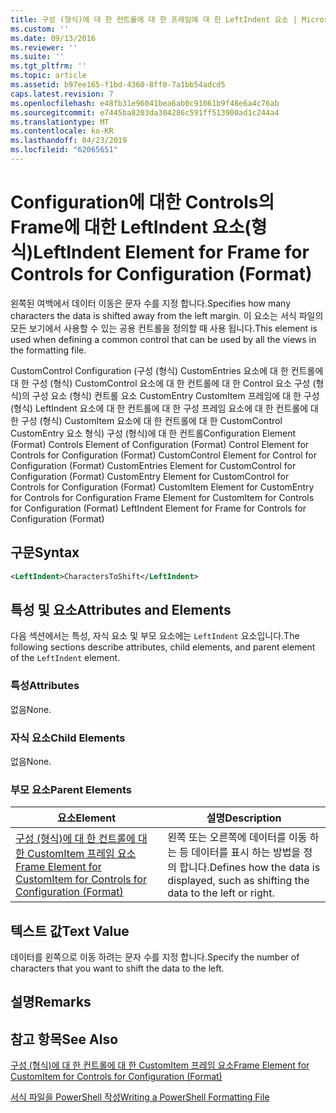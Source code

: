 ```yaml
---
title: 구성 (형식)에 대 한 컨트롤에 대 한 프레임에 대 한 LeftIndent 요소 | Microsoft Docs
ms.custom: ''
ms.date: 09/13/2016
ms.reviewer: ''
ms.suite: ''
ms.tgt_pltfrm: ''
ms.topic: article
ms.assetid: b97ee165-f1bd-4360-8ff0-7a1bb54adcd5
caps.latest.revision: 7
ms.openlocfilehash: e48fb31e96041bea6ab0c91061b9f48e6a4c76ab
ms.sourcegitcommit: e7445ba8203da304286c591ff513900ad1c244a4
ms.translationtype: MT
ms.contentlocale: ko-KR
ms.lasthandoff: 04/23/2019
ms.locfileid: "62065651"
---
```

# <a name="leftindent-element-for-frame-for-controls-for-configuration-format"></a><span data-ttu-id="79db1-102">Configuration에 대한 Controls의 Frame에 대한 LeftIndent 요소(형식)</span><span class="sxs-lookup"><span data-stu-id="79db1-102">LeftIndent Element for Frame for Controls for Configuration (Format)</span></span>

<span data-ttu-id="79db1-103">왼쪽된 여백에서 데이터 이동은 문자 수를 지정 합니다.</span><span class="sxs-lookup"><span data-stu-id="79db1-103">Specifies how many characters the data is shifted away from the left margin.</span></span> <span data-ttu-id="79db1-104">이 요소는 서식 파일의 모든 보기에서 사용할 수 있는 공용 컨트롤을 정의할 때 사용 됩니다.</span><span class="sxs-lookup"><span data-stu-id="79db1-104">This element is used when defining a common control that can be used by all the views in the formatting file.</span></span>

<span data-ttu-id="79db1-105">CustomControl Configuration (구성 (형식) CustomEntries 요소에 대 한 컨트롤에 대 한 구성 (형식) CustomControl 요소에 대 한 컨트롤에 대 한 Control 요소 구성 (형식)의 구성 요소 (형식) 컨트롤 요소 CustomEntry CustomItem 프레임에 대 한 구성 (형식) LeftIndent 요소에 대 한 컨트롤에 대 한 구성 프레임 요소에 대 한 컨트롤에 대 한 구성 (형식) CustomItem 요소에 대 한 컨트롤에 대 한 CustomControl CustomEntry 요소 형식) 구성 (형식)에 대 한 컨트롤</span><span class="sxs-lookup"><span data-stu-id="79db1-105">Configuration Element (Format) Controls Element of Configuration (Format) Control Element for Controls for Configuration (Format) CustomControl Element for Control for Configuration (Format) CustomEntries Element for CustomControl for Configuration (Format) CustomEntry Element for CustomControl for Controls for Configuration (Format) CustomItem Element for CustomEntry for Controls for Configuration Frame Element for CustomItem for Controls for Configuration (Format) LeftIndent Element for Frame for Controls for Configuration (Format)</span></span>

## <a name="syntax"></a><span data-ttu-id="79db1-106">구문</span><span class="sxs-lookup"><span data-stu-id="79db1-106">Syntax</span></span>

```xml
<LeftIndent>CharactersToShift</LeftIndent>
```

## <a name="attributes-and-elements"></a><span data-ttu-id="79db1-107">특성 및 요소</span><span class="sxs-lookup"><span data-stu-id="79db1-107">Attributes and Elements</span></span>

<span data-ttu-id="79db1-108">다음 섹션에서는 특성, 자식 요소 및 부모 요소에는 `LeftIndent` 요소입니다.</span><span class="sxs-lookup"><span data-stu-id="79db1-108">The following sections describe attributes, child elements, and parent element of the `LeftIndent` element.</span></span>

### <a name="attributes"></a><span data-ttu-id="79db1-109">특성</span><span class="sxs-lookup"><span data-stu-id="79db1-109">Attributes</span></span>

<span data-ttu-id="79db1-110">없음</span><span class="sxs-lookup"><span data-stu-id="79db1-110">None.</span></span>

### <a name="child-elements"></a><span data-ttu-id="79db1-111">자식 요소</span><span class="sxs-lookup"><span data-stu-id="79db1-111">Child Elements</span></span>

<span data-ttu-id="79db1-112">없음</span><span class="sxs-lookup"><span data-stu-id="79db1-112">None.</span></span>

### <a name="parent-elements"></a><span data-ttu-id="79db1-113">부모 요소</span><span class="sxs-lookup"><span data-stu-id="79db1-113">Parent Elements</span></span>

|<span data-ttu-id="79db1-114">요소</span><span class="sxs-lookup"><span data-stu-id="79db1-114">Element</span></span>|<span data-ttu-id="79db1-115">설명</span><span class="sxs-lookup"><span data-stu-id="79db1-115">Description</span></span>|
|-------------|-----------------|
|[<span data-ttu-id="79db1-116">구성 (형식)에 대 한 컨트롤에 대 한 CustomItem 프레임 요소</span><span class="sxs-lookup"><span data-stu-id="79db1-116">Frame Element for CustomItem for Controls for Configuration (Format)</span></span>](./frame-element-for-customitem-for-controls-for-configuration-format.md)|<span data-ttu-id="79db1-117">왼쪽 또는 오른쪽에 데이터를 이동 하는 등 데이터를 표시 하는 방법을 정의 합니다.</span><span class="sxs-lookup"><span data-stu-id="79db1-117">Defines how the data is displayed, such as shifting the data to the left or right.</span></span>|

## <a name="text-value"></a><span data-ttu-id="79db1-118">텍스트 값</span><span class="sxs-lookup"><span data-stu-id="79db1-118">Text Value</span></span>

<span data-ttu-id="79db1-119">데이터를 왼쪽으로 이동 하려는 문자 수를 지정 합니다.</span><span class="sxs-lookup"><span data-stu-id="79db1-119">Specify the number of characters that you want to shift the data to the left.</span></span>

## <a name="remarks"></a><span data-ttu-id="79db1-120">설명</span><span class="sxs-lookup"><span data-stu-id="79db1-120">Remarks</span></span>

## <a name="see-also"></a><span data-ttu-id="79db1-121">참고 항목</span><span class="sxs-lookup"><span data-stu-id="79db1-121">See Also</span></span>

[<span data-ttu-id="79db1-122">구성 (형식)에 대 한 컨트롤에 대 한 CustomItem 프레임 요소</span><span class="sxs-lookup"><span data-stu-id="79db1-122">Frame Element for CustomItem for Controls for Configuration (Format)</span></span>](./frame-element-for-customitem-for-controls-for-configuration-format.md)

[<span data-ttu-id="79db1-123">서식 파일을 PowerShell 작성</span><span class="sxs-lookup"><span data-stu-id="79db1-123">Writing a PowerShell Formatting File</span></span>](./writing-a-powershell-formatting-file.md)
